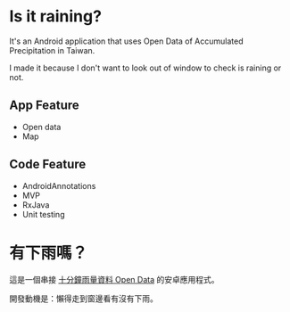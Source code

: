 # Is it raining? 
It's an Android application that uses Open Data of Accumulated Precipitation in Taiwan.

I made it because I don't want to look out of window to check is raining or not.

## App Feature
* Open data
* Map

## Code Feature
* AndroidAnnotations
* MVP
* RxJava
* Unit testing

# 有下雨嗎？
這是一個串接 [十分鐘雨量資料 Open Data](http://data.gov.tw/node/7879) 的安卓應用程式。

開發動機是：懶得走到窗邊看有沒有下雨。
